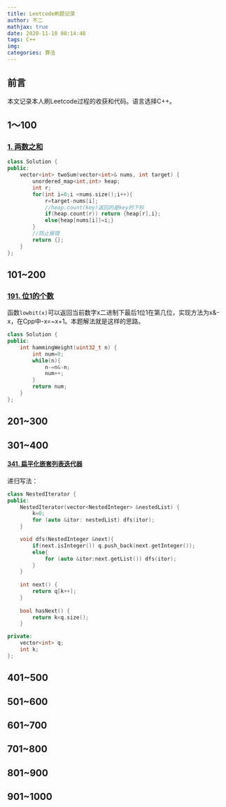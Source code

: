 ```yaml
---
title: Leetcode刷题记录
author: 不二
mathjax: true
date: 2020-11-10 00:14:48
tags: C++
img:
categories: 算法
---
```


## 前言

本文记录本人刷Leetcode过程的收获和代码。语言选择C++。

## 1～100

### [1. 两数之和](https://leetcode-cn.com/problems/two-sum/)

```cpp
class Solution {
public:
    vector<int> twoSum(vector<int>& nums, int target) {
        unordered_map<int,int> heap;
        int r;
        for(int i=0;i <nums.size();i++){
            r=target-nums[i];
            //heap.count(key)返回的是key的下标
            if(heap.count(r)) return {heap[r],i};
            else{heap[nums[i]]=i;}
        }
        //防止报错
        return {};
    }
};
```

## 101~200

###  [191. 位1的个数](https://leetcode-cn.com/problems/number-of-1-bits/)

 函数`lowbit(x)`可以返回当前数字x二进制下最后1位1在第几位，实现方法为x&-x，在Cpp中-x=~x+1。本题解法就是这样的思路。

```Cpp
class Solution {
public:
    int hammingWeight(uint32_t n) {
        int num=0;
        while(n){
            n-=n&-n;
            num++;
        }
        return num;
    }
};
```



## 201~300

## 301~400

#### [341. 扁平化嵌套列表迭代器](https://leetcode-cn.com/problems/flatten-nested-list-iterator/)

递归写法：

```Cpp
class NestedIterator {
public:
    NestedIterator(vector<NestedInteger> &nestedList) {
        k=0;
        for (auto &itor: nestedList) dfs(itor);
    }

    void dfs(NestedInteger &next){
        if(next.isInteger()) q.push_back(next.getInteger());
        else{
            for (auto &itor:next.getList()) dfs(itor);
        }
    }
    
    int next() {
        return q[k++];
    }
    
    bool hasNext() {
        return k<q.size();
    }

private:
    vector<int> q;
    int k;
};
```



## 401~500

## 501~600

## 601~700

## 701~800

## 801~900

## 901~1000

